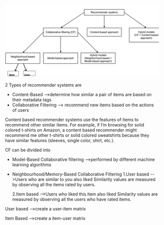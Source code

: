![image](Recommender_Systems.jpg)

2 Types of recommender systems are 
* Content-Based -->determine how similar a pair of items are based on their metadata tags
* Collaborative Filtering --> recommend new items based on the actions of users

Content based recommender systems use the features of items to recommend other similar items. For example, if I’m browsing for solid colored t-shirts on Amazon, a content based recommender might recommend me other t-shirts or solid colored sweatshirts because they have similar features (sleeves, single color, shirt, etc.).

CF can be divided into 
* Model-Based Collaborative filtering -->performed by different machine learning algorithms
* Neighbourhood/Memory-Based Collaborative Filtering 
	1.User based -->Users who are similar to you also liked
	Similarity values are measured by observing all the items rated by users.
	
	2.Item based -->Users who liked this item also liked
	Similarity values are measured by observing all the users who have rated items.

User based -->create a user-item matrix

Item Based -->create a item-user matrix
